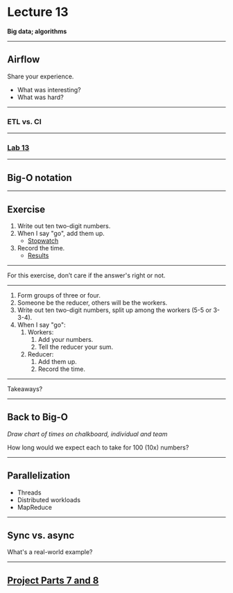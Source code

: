 # Lecture 13

**Big data; algorithms**

---

## Airflow

Share your experience.

- What was interesting?
- What was hard?

---

### ETL vs. CI

---

### [Lab 13](../labs/lab_13.md)

---

## Big-O notation

---

## Exercise

1. Write out ten two-digit numbers.
1. When I say "go", add them up.
   - [Stopwatch](https://www.google.com/search?q=stopwatch)
1. Record the time.
   - [Results](https://docs.google.com/spreadsheets/d/1YY757UIDWnJ3OowZXqoFcQl3_F_nLBrxqY_x7EEZGuw/edit)

---

For this exercise, don’t care if the answer's right or not.

---

1. Form groups of three or four.
1. Someone be the reducer, others will be the workers.
1. Write out ten two-digit numbers, split up among the workers (5-5 or 3-3-4).
1. When I say "go":
   1. Workers:
      1. Add your numbers.
      1. Tell the reducer your sum.
   1. Reducer:
      1. Add them up.
      1. Record the time.

---

Takeaways?

---

## Back to Big-O

_Draw chart of times on chalkboard, individual and team_

How long would we expect each to take for 100 (10x) numbers?

---

## Parallelization

- Threads
- Distributed workloads
- MapReduce

---

## Sync vs. async

What's a real-world example?

---

## [Project Parts 7 and 8](../docs/project.md#part-7)
